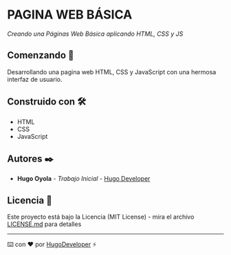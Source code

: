 # PAGINA WEB BÁSICA

_Creando una Páginas Web Básica aplicando HTML, CSS y JS_

## Comenzando 🚀

Desarrollando una pagina web HTML, CSS y JavaScript con una hermosa interfaz de usuario.

## Construido con 🛠️

- HTML
- CSS
- JavaScript

## Autores ✒️

- **Hugo Oyola** - _Trabajo Inicial_ - [Hugo Developer](https://github.com/HugoOyola)

## Licencia 📄

Este proyecto está bajo la Licencia (MIT License) - mira el archivo [LICENSE.md](LICENSE.md) para detalles

---

⌨️ con ❤️ por [HugoDeveloper](https://github.com/HugoOyola/) ⚡️